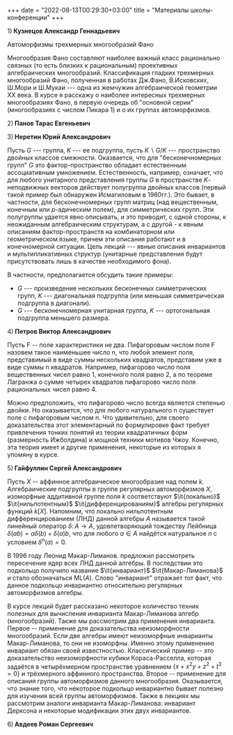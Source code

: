 +++
date = "2022-08-13T00:29:30+03:00"
title = "Материалы школы-конференции"
+++

<script type="text/x-mathjax-config">
  MathJax.Hub.Config({
    tex2jax: {inlineMath: [["$","$"],["\\(","\\)"]]}
  });
</script>
<script type="text/javascript" src="https://cdn.mathjax.org/mathjax/latest/MathJax.js?config=TeX-AMS_CHTML"></script>


$1) \textbf{ Кузнецов Александр Геннадьевич}$

Автоморфизмы трехмерных многообразий Фано

Многообразия Фано составляют наиболее важный класс рационально связных
(то есть близких к рациональным) проективных алгебраических
многообразий.
Классификация гладких трехмерных многообразий Фано, полученная в работах
Дж.Фано, В.Исковских, Ш.Мори и Ш.Мукаи --- одна из жемчужин
алгебраической
геометрии XX века. В курсе я расскажу о наиболее интересных трехмерных
многообразиях Фано, в первую очередь об "основной серии" (многообразиях
с числом Пикара 1) и о их группах автоморфизмов.


$2) \textbf{ Панов Тарас Евгеньевич}$


$3) \textbf{ Неретин Юрий Александрович}$

Пусть $G$ --- группа, $K$ --- ее подгруппа, пусть $K\backslash G/K$ --- пространство двойных классов смежности. Оказвается, что для "бесконечномерных групп"
$G$ это фактор-пространство обладает естественным ассоциативным умножением. Естественность, например, означает, что для любого унитарного представления
группы $G$ в пространстве $K$-неподвижных векторов действует полугруппа двойных классов (первый такой пример был обнаружен Исмагиловым в 1960гг.). Это бывает, в частности, для бесконечномерных групп матриц (над вещественным, конечным или $p$-адическим полем), для симметрических групп. Эти полугруппы удается явно описывать, и это приводит, с одной стороны, к неожиданным алгебраическим
структурам, а с другой - к явным описаниям фактор-пространств на комбинаторном или геометрическом языке, причем эти описания работают и в конечномерной ситуации.
Цель лекций --- явные описания инвариантов и мультипликативных структур (унитарные представления будут присутствовать лишь в качестве необходимого фона).
 
В частности, предполагается обсудить такие примеры:
 
* $G$ --- произведение нескольких бесконечных симметрических групп, $K$ --- диагональная подгруппа (или меньшая симметрическая подгруппа в диагонали).
* $G$ --- бесконечномерная унитарная группа, $K$ --- ортогональная подгруппа меньшего размера.

$4) \textbf{ Петров Виктор Александрович}$

Пусть F -- поле характеристики не два. Пифагоровым числом поля F назовем такое наименьшее число n, что любой элемент поля, представимый в виде суммы нескольких квадратов, представим уже в виде суммы n квадратов. Например, пифагорово число поля вещественных чисел равно 1, конечного поля равно 2, а по теореме Лагранжа о сумме четырех квадратов пифагорово число поля рациональных чисел равно 4.

Можно предположить, что пифагорово число всегда является степенью двойки. Но оказывается, что для любого натурального n существует поле с пифагоровым числом n. Что удивительно, для своего доказательства этот элементарный по формулировке факт требует привлечения тонких понятий из теории квадратичных форм (размерность Ижболдина) и мощной техники мотивов Чжоу. Конечно, эта теория имеет и другие применения, некоторые из которых я упомяну в курсе.

$5) \textbf{ Гайфуллин Сергей Александрович}$


Пусть $X$ -- аффинное алгебраическое многообразие над полем $k$. Алгебраические подгруппы в группе регулярных автоморфизмов $X$, изоморфные аддитивной группе поля $k$ соответствуют $\it{локально}$ $\it{нильпотентным}$ $\it{дифференцированиям}$ алгебры регулярных функций $k[X]$. Напомним, что локально нильпотентным дифференцированием (ЛНД) данной алгебры $A$ называется такой линейный оператор $\delta\colon A\rightarrow A$, удовлетворяющий тождеству Лейбница $\delta(ab)=a\delta(b)+\delta(a)b$, что для любого $a\in A$ найдётся натуральное $n$ с условием $\delta^n(a)=0$.  

В 1996 году Леонид Макар-Лиманов. предложил рассмотреть пересечение ядер всех ЛНД данной алгебры.  В последствии это подкольцо получило название $\it{инвариант}$ $\it{Макар-Лиманова}$ и стало обозначаться $\mathrm{ML}(A)$.  Слово "инвариант" отражает тот факт, что данное подкольцо инвариантно относительно регулярных автоморфизмов алгебры.

В курсе лекций будет рассказано некоторое количество техник полезных для вычисления инварианта Макар-Лиманова алгебр (многообразий). Также мы рассмотрим два применения инварианта. Первое -- применение для доказательства неизоморфности многообразий. Если две алгебры имеют неизоморфные инварианты Макар-Лиманова, то они не изоморфны. Именно этому применению инвариант обязан своей известностью. Классический пример -- это доказательство неизоморфности кубики Кораса-Расселла, которая задаётся в четырёхмерном пространстве уравнением $\{x+x^2y+z^2+t^3=0\}$ и трёхмерного аффинного пространства. Второе -- применение для описания группы автоморфизмов данного многообразия. Оказывается, что знание того, что некоторое подкольцо инвариантно бывает полезно для изучения всей группы автоморфизмов. 
Также в лекциях мы рассмотрим аналоги инварианта Макар-Лиманова: инвариант Дерксона и некоторые модификации этих двух инвариантов. 



$6) \textbf{ Авдеев Роман Сергеевич}$

